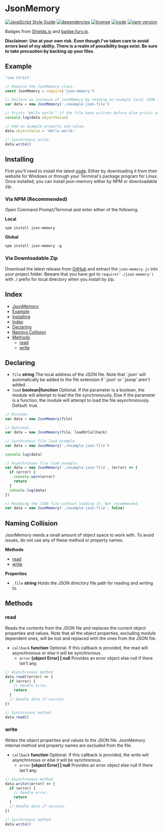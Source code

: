 # JsonMemory

[![JavaScript Style Guide](https://img.shields.io/badge/code_style-standard-brightgreen.svg)](https://standardjs.com)
[![dependencies](https://img.shields.io/badge/dependences-0-blue.svg)]()
[![license](https://img.shields.io/badge/license-MIT-blue.svg)](LICENSE)
[![node](https://img.shields.io/badge/node->%3D6.11.4-blue.svg)]()
[![npm version](https://badge.fury.io/js/json-memory.svg)](https://badge.fury.io/js/json-memory)

Badges from [Shields.io](http://shields.io) and [badge.fury.io](https://badge.fury.io).

**Disclaimer: Use at your own risk. Even though I've taken care to avoid errors best of my ability. There is a realm of possibility bugs exist. Be sure to take precaution by backing up your files.**

## Example

```javascript
'use strict'

// Require the JsonMemory class.
const JsonMemory = require('json-memory')

// Declare an instance of JsonMemory by reading an example local JSON file.
var data = new JsonMemory('./example-json-file')

// Prints "Hello world." if the file been written before else prints undefined.
console.log(data.objectValue)

// Add an example property and value.
data.objectValue = 'Hello world.'

// Synchronous write.
data.write()
```

## Installing

First you'll need to install the latest [node](https://nodejs.org/en/). Either by downloading it from their website for Windows or through your Terminal's package program for Linux. Once installed, you can install json-memory either by NPM or downloadable zip.

### Via NPM (Recommended)

Open Command Prompt/Terminal and enter either of the following.

**Local**

```npm install json-memory```

**Global**

```npm install json-memory -g```

### Via Downloadable Zip

Download the latest release from [GitHub](https://github.com/NightfallAlicorn/json-memory/releases) and extract the `json-memory.js` into your project folder. Beware that you have got to `require('./json-memory')` with ./ prefix for local directory when you install by zip.

## Index

* [JsonMemory](#jsonmemory)
* [Example](#example)
* [Installing](#installing)
* [Index](#index)
* [Declaring](#declaring)
* [Naming Collision](#naming-collision)
* [Methods](#methods)
   * [read](#read)
   * [write](#write)

## Declaring

* `file` **string** The local address of the JSON file. Note that '.json' will automatically be added to the file extension if '.json' or '.jsonp' aren't added.
* `load` **boolean|function** Optional. If the parameter is a boolean, the module will attempt to load the file synchronously. Else if the parameter is a function, the module will attempt to load the file asynchronously. Default: true.

```javascript
// Minimum.
var data = new JsonMemory(file)

// Optional.
var data = new JsonMemory(file, loadOrCallback)

// Synchronous file load example.
var data = new JsonMemory('./example-json-file')

console.log(data)

// Asynchronous file load example.
var data = new JsonMemory('./example-json-file', (error) => {
  if (error) {
    console.warn(error)
    return
  }
  console.log(data)
})

// Readying the JSON file without loading it. Not recommended.
var data = new JsonMemory('./example-json-file', false)
```

## Naming Collision

JsonMemory needs a small amount of object space to work with. To avoid issues, do not use any of these method or property  names.

**Methods**

* [read](#read)
* [write](#write)

**Properties**

* `_file` **string** Holds the JSON directory file path for reading and writing to.

## Methods

### read

Reads the contents from the JSON file and replaces the current object properties and values. Note that all the object properties, excluding module dependent ones, will be lost and replaced with the ones from the JSON file.

* `callback` **function** Optional. If this callback is provided, the read will asynchronous or else it will be synchronous.
    * `error` **[object Error] | null** Provides an error object else null if there isn't any.

```javascript
// Asynchronous method
data.read((error) => {
  if (error) {
    // Handle error.
    return
  }
  // Handle data if success.
})

// Synchronous method
data.read()
```

### write

Writes the object properties and values to the JSON file. JsonMemory internal method and property names are excluded from the file.

* `callback` **function** Optional. If this callback is provided, the write will asynchronous or else it will be synchronous.
    * `error` **[object Error] | null** Provides an error object else null if there isn't any.

```javascript
// Asynchronous method
data.write((error) => {
  if (error) {
    // Handle error.
    return
  }
  // Handle data if success.
})

// Synchronous method
data.write()
```